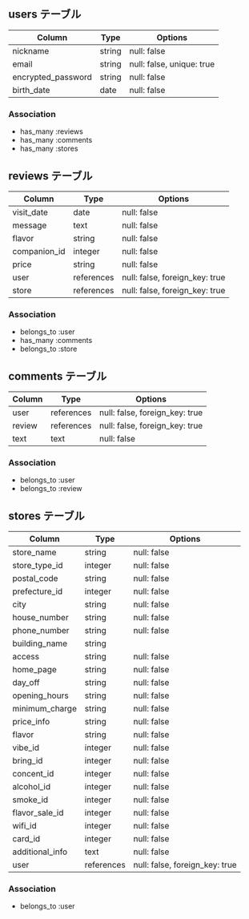## users テーブル

| Column             | Type     | Options                   |
| ------------------ | -------- | ------------------------- |
| nickname           | string   | null: false               |
| email              | string   | null: false, unique: true |
| encrypted_password | string   | null: false               |
| birth_date         | date     | null: false               |

### Association

- has_many :reviews
- has_many :comments
- has_many :stores

## reviews テーブル

| Column                | Type        | Options                        |
| --------------------- | ----------- | ------------------------------ |
| visit_date            | date        | null: false                    |
| message               | text        | null: false                    |
| flavor                | string      | null: false                    |
| companion_id          | integer     | null: false                    |
| price                 | string      | null: false                    |
| user                  | references  | null: false, foreign_key: true |
| store                 | references  | null: false, foreign_key: true |



### Association

- belongs_to :user
- has_many :comments
- belongs_to :store

## comments テーブル

| Column | Type       | Options                        |
| ------ | ---------- | ------------------------------ |
| user   | references | null: false, foreign_key: true |
| review | references | null: false, foreign_key: true |
| text   | text       | null: false                    |

### Association

- belongs_to :user
- belongs_to :review

## stores テーブル

| Column           | Type       | Options                        |
| ---------------- | ---------- | ------------------------------ |
| store_name       | string     | null: false                    |
| store_type_id    | integer    | null: false                    |
| postal_code      | string     | null: false                    |
| prefecture_id    | integer    | null: false                    |
| city             | string     | null: false                    |
| house_number     | string     | null: false                    |
| phone_number     | string     | null: false                    |
| building_name    | string     |                                |
| access           | string     | null: false                    |
| home_page        | string     | null: false                    |
| day_off          | string     | null: false                    |
| opening_hours    | string     | null: false                    |
| minimum_charge   | string     | null: false                    |
| price_info       | string     | null: false                    |
| flavor           | string     | null: false                    |
| vibe_id          | integer    | null: false                    |
| bring_id         | integer    | null: false                    |
| concent_id       | integer    | null: false                    |
| alcohol_id       | integer    | null: false                    |
| smoke_id         | integer    | null: false                    |
| flavor_sale_id   | integer    | null: false                    |
| wifi_id          | integer    | null: false                    |
| card_id          | integer    | null: false                    |
| additional_info  | text       | null: false                    |
| user             | references | null: false, foreign_key: true |

### Association

- belongs_to :user

